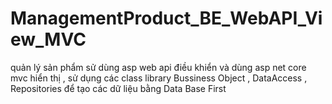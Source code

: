 # ManagementProduct_BE_WebAPI_View_MVC
quản lý sản phẩm sử dùng asp web api điều khiển và dùng asp net core mvc hiển thị , sử dụng các class library Bussiness Object , DataAccess , Repositories để tạo các dữ liệu bằng Data Base First

